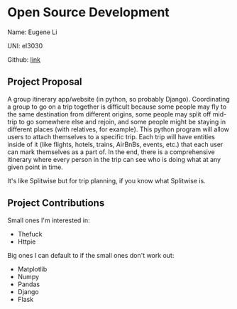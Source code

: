 # Open Source Development

Name: Eugene Li

UNI: el3030

Github: [link](https://github.com/el3030)


## Project Proposal
A group itinerary app/website (in python, so probably Django). Coordinating a group to go on a trip together is difficult because some people may fly to 
the same destination from different origins, some people may split off mid-trip to go somewhere else and rejoin, and some people might be staying in 
different places (with relatives, for example). This python program will allow users to attach themselves to a specific trip. Each trip will have entities 
inside of it (like flights, hotels, trains, AirBnBs, events, etc.) that each user can mark themselves as a part of. In the end, there is a comprehensive
itinerary where every person in the trip can see who is doing what at any given point in time. 

It's like Splitwise but for trip planning, if you know what Splitwise is.

## Project Contributions
Small ones I'm interested in:
- Thefuck
- Httpie

Big ones I can default to if the small ones don't work out:
- Matplotlib
- Numpy
- Pandas
- Django
- Flask
